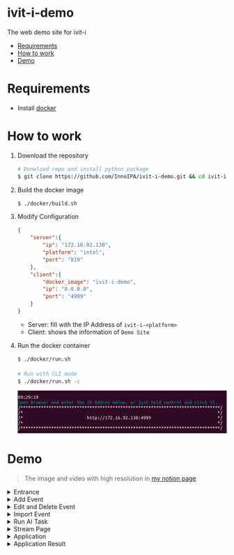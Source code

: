 # ivit-i-demo
The web demo site for ivit-i

* [Requirements](#requirements)
* [How to work](#how-to-work)
* [Demo](#demo)

# Requirements
* Install [docker](https://max-c.notion.site/Install-Docker-9a0927c9b8aa4455b66548843246152f)

# How to work
1. Download the repository
    ```bash
    # Donwload repo and install python package
    $ git clone https://github.com/InnoIPA/ivit-i-demo.git && cd ivit-i-demo
    ```
2. Build the docker image
    ```bash
    $ ./docker/build.sh
    ```
3. Modify Configuration
    ```JSON
    {
        "server":{
            "ip": "172.16.92.130",
            "platform": "intel",
            "port": "819"
        },
        "client":{
            "docker_image": "ivit-i-demo",
            "ip": "0.0.0.0",
            "port": "4999"
        }
    }
    ```
    * Server: fill with the IP Address of `ivit-i-<platform>`
    * Client: shows the information of `Demo Site`
    
4. Run the docker container
    ```bash
    $ ./docker/run.sh
    
    # Run with CLI mode
    $ ./docker/run.sh -c
    ```
    ![image](assests/ivit-i-demo-ip.png)

# Demo
> The image and video with high resolution in [my notion page](https://max-c.notion.site/iVIT-I-DEMO-v0-4-20592c5e3c11415e97540d0b72c5b706)
<details>
    <summary>
        Entrance
    </summary>
    <img src="./assests/entrace.png">
</details>

<details>
    <summary>
        Add Event
    </summary>
    <img src="./assests/add-modal.gif">
</details>
<details>
    <summary>
        Edit and Delete Event
    </summary>
    <img src="./assests/edit-del-modal.gif">
</details>
<details>
    <summary>
        Import Event
    </summary>
    <img src="./assests/import-modal.gif">
</details>
<details>
    <summary>
        Run AI Task
    </summary>
    <img src="./assests/run-task.gif">
</details>
<details>
    <summary>
        Stream Page
    </summary>
    <img src="./assests/stream.gif">
</details>
<details>
    <summary>
        Application
    </summary>
    <img src="./assests/application.gif">
</details>
<details>
    <summary>
        Application Result
    </summary>
    <img src="./assests/application-result.gif">
</details>